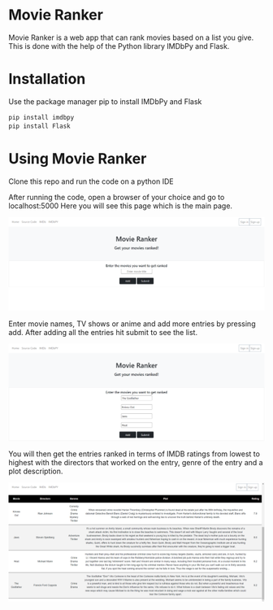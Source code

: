 # Movie Ranker

Movie Ranker is a web app that can rank movies based on a 
list you give. This is done with the help of the Python library IMDbPy and Flask.

# Installation

Use the package manager pip to install IMDbPy and Flask
```bash
pip install imdbpy
pip install Flask
```

# Using Movie Ranker

Clone this repo and run the code on a python IDE

After running the code, open a browser of your choice and go to localhost:5000
Here you will see this page which is the main page.

![Main Page](./Images/MainPage.PNG)

Enter movie names, TV shows or anime and add more entries by pressing add.
After adding all the entries hit submit to see the list.

![Adding Inputs](./Images/Adding%20Inputs.PNG)

You will then get the entries ranked in terms of IMDB ratings from lowest to highest with the directors that worked on the entry,
genre of the entry and a plot description.

![Results](./Images/Results.PNG)
